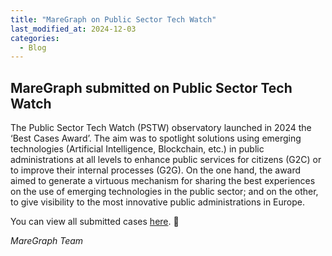 ```yaml
---
title: "MareGraph on Public Sector Tech Watch"
last_modified_at: 2024-12-03
categories:
  - Blog
---
```

## MareGraph submitted on Public Sector Tech Watch

The Public Sector Tech Watch (PSTW) observatory launched in 2024 the ‘Best Cases Award’. The aim was to spotlight solutions using emerging technologies (Artificial Intelligence, Blockchain, etc.) in public administrations at all levels to enhance public services for citizens (G2C) or to improve their internal processes (G2G). On the one hand, the award aimed to generate a virtuous mechanism for sharing the best experiences on the use of emerging technologies in the public sector; and on the other, to give visibility to the most innovative public administrations in Europe.

You can view all submitted cases [here](https://interoperable-europe.ec.europa.eu/collection/public-sector-tech-watch/best-cases-award-all-submitted-cases#all). 🔗 

*MareGraph Team*
